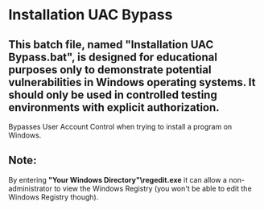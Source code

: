 # Installation UAC Bypass

## This batch file, named "Installation UAC Bypass.bat", is designed for educational purposes only to demonstrate potential vulnerabilities in Windows operating systems. It should only be used in controlled testing environments with explicit authorization.
Bypasses User Account Control when trying to install a program on Windows.

## Note:
By entering **"Your Windows Directory"\regedit.exe** it can allow a non-administrator to view the Windows Registry (you won't be able to edit the Windows Registry though).
